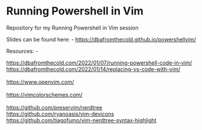# Running Powershell in Vim

Repository for my Running Powershell in Vim session

Slides can be found here: -
https://dbafromthecold.github.io/powershellvim/

Resources: -

https://dbafromthecold.com/2022/01/07/running-powershell-code-in-vim/</br>
https://dbafromthecold.com/2022/01/14/replacing-vs-code-with-vim/</br>
</br>
https://www.openvim.com/</br>
</br>
https://vimcolorschemes.com/</br>
</br>
https://github.com/preservim/nerdtree</br>
https://github.com/ryanoasis/vim-devicons</br>
https://github.com/tiagofumo/vim-nerdtree-syntax-highlight

